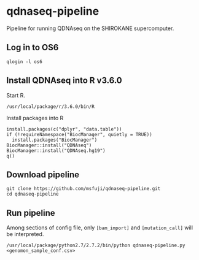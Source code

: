 # qdnaseq-pipeline
Pipeline for running QDNAseq on the SHIROKANE supercomputer.

## Log in to OS6
```
qlogin -l os6
```

## Install QDNAseq into R v3.6.0
Start R.
```
/usr/local/package/r/3.6.0/bin/R
```
Install packages into R
```
install.packages(c("dplyr", "data.table"))
if (!requireNamespace("BiocManager", quietly = TRUE))
  install.packages("BiocManager")
BiocManager::install("QDNAseq")
BiocManager::install("QDNAseq.hg19")
q()
```

## Download pipeline
```
git clone https://github.com/msfuji/qdnaseq-pipeline.git
cd qdnaseq-pipeline
```

## Run pipeline
Among sections of config file, only `[bam_import]` and `[mutation_call]` will be interpreted.
```
/usr/local/package/python2.7/2.7.2/bin/python qdnaseq-pipeline.py <genomon_sample_conf.csv>
```
